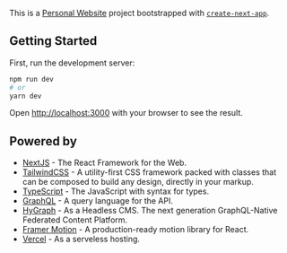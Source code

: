 This is a [Personal Website](https://bimaindra.com/) project bootstrapped with [`create-next-app`](https://github.com/vercel/next.js/tree/canary/packages/create-next-app).

## Getting Started

First, run the development server:

```bash
npm run dev
# or
yarn dev
```

Open [http://localhost:3000](http://localhost:3000) with your browser to see the result.

## Powered by

- [NextJS](https://nextjs.org/docs) - The React Framework for the Web.
- [TailwindCSS](https://nextjs.org/learn) - A utility-first CSS framework packed with classes that can be composed to build any design, directly in your markup.
- [TypeScript](https://www.typescriptlang.org/) - The JavaScript with syntax for types.
- [GraphQL](https://graphql.org/) - A query language for the API.
- [HyGraph](https://hygraph.com/) - As a Headless CMS. The next generation GraphQL-Native Federated Content Platform.
- [Framer Motion](https://www.framer.com/motion/) - A production-ready motion library for React.
- [Vercel](https://vercel.com) - As a serveless hosting.
